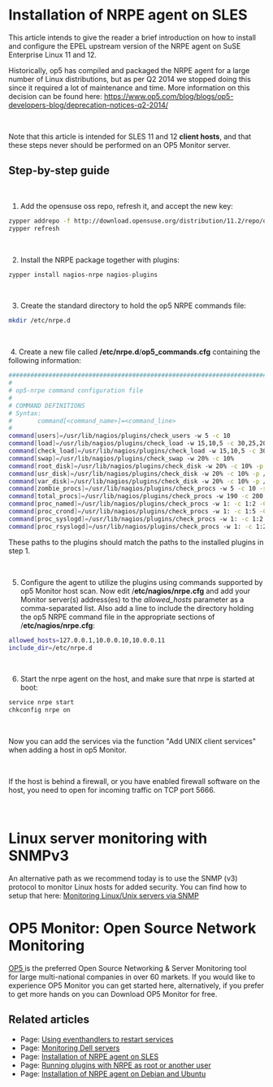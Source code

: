 # Installation of NRPE agent on SLES

This article intends to give the reader a brief introduction on how to install and configure the EPEL upstream version of the NRPE agent on SuSE Enterprise Linux 11 and 12.

Historically, op5 has compiled and packaged the NRPE agent for a large number of Linux distributions, but as per Q2 2014 we stopped doing this since it required a lot of maintenance and time. More information on this decision can be found here: <https://www.op5.com/blog/blogs/op5-developers-blog/deprecation-notices-q2-2014/>

 

Note that this article is intended for SLES 11 and 12 **client hosts**, and that these steps never should be performed on an OP5 Monitor server.

## Step-by-step guide

 

1. Add the opensuse oss repo, refresh it, and accept the new key:

``` {.bash data-syntaxhighlighter-params="brush: bash; gutter: false; theme: Confluence" data-theme="Confluence" style="brush: bash; gutter: false; theme: Confluence"}
zypper addrepo -f http://download.opensuse.org/distribution/11.2/repo/oss/ opensuse
zypper refresh
```

 

2. Install the NRPE package together with plugins:

``` {.bash data-syntaxhighlighter-params="brush: bash; gutter: false; theme: Confluence" data-theme="Confluence" style="brush: bash; gutter: false; theme: Confluence"}
zypper install nagios-nrpe nagios-plugins
```

 

3. Create the standard directory to hold the op5 NRPE commands file:

``` {.bash data-syntaxhighlighter-params="brush: bash; gutter: false; theme: Confluence" data-theme="Confluence" style="brush: bash; gutter: false; theme: Confluence"}
mkdir /etc/nrpe.d
```

 

 4. Create a new file called **/etc/nrpe.d**/**op5\_commands.cfg** containing the following information:

``` {.bash data-syntaxhighlighter-params="brush: bash; gutter: false; theme: Confluence" data-theme="Confluence" style="brush: bash; gutter: false; theme: Confluence"}
################################################################################
#
# op5-nrpe command configuration file
#
# COMMAND DEFINITIONS
# Syntax:
#       command[<command_name>]=<command_line>
#
command[users]=/usr/lib/nagios/plugins/check_users -w 5 -c 10
command[load]=/usr/lib/nagios/plugins/check_load -w 15,10,5 -c 30,25,20
command[check_load]=/usr/lib/nagios/plugins/check_load -w 15,10,5 -c 30,25,20
command[swap]=/usr/lib/nagios/plugins/check_swap -w 20% -c 10%
command[root_disk]=/usr/lib/nagios/plugins/check_disk -w 20% -c 10% -p / -m
command[usr_disk]=/usr/lib/nagios/plugins/check_disk -w 20% -c 10% -p /usr -m
command[var_disk]=/usr/lib/nagios/plugins/check_disk -w 20% -c 10% -p /var -m
command[zombie_procs]=/usr/lib/nagios/plugins/check_procs -w 5 -c 10 -s Z
command[total_procs]=/usr/lib/nagios/plugins/check_procs -w 190 -c 200
command[proc_named]=/usr/lib/nagios/plugins/check_procs -w 1: -c 1:2 -C named
command[proc_crond]=/usr/lib/nagios/plugins/check_procs -w 1: -c 1:5 -C cron
command[proc_syslogd]=/usr/lib/nagios/plugins/check_procs -w 1: -c 1:2 -C syslog-ng
command[proc_rsyslogd]=/usr/lib/nagios/plugins/check_procs -w 1: -c 1:2 -C rsyslogd
```

These paths to the plugins should match the paths to the installed plugins in step 1.

 

5. Configure the agent to utilize the plugins using commands supported by op5 Monitor host scan. Now edit /**etc/nagios/nrpe.cfg** and add your Monitor server(s) address(es) to the *allowed\_hosts* parameter as a comma-separated list. Also add a line to include the directory holding the op5 NRPE command file in the appropriate sections of /**etc/nagios/nrpe.cfg**:

``` {.bash data-syntaxhighlighter-params="brush: bash; gutter: false; theme: Confluence" data-theme="Confluence" style="brush: bash; gutter: false; theme: Confluence"}
allowed_hosts=127.0.0.1,10.0.0.10,10.0.0.11
include_dir=/etc/nrpe.d
```

 

6. Start the nrpe agent on the host, and make sure that nrpe is started at boot:

``` {.bash data-syntaxhighlighter-params="brush: bash; gutter: false; theme: Confluence" data-theme="Confluence" style="brush: bash; gutter: false; theme: Confluence"}
service nrpe start
chkconfig nrpe on
```

 

Now you can add the services via the function "Add UNIX client services" when adding a host in op5 Monitor.

 

If the host is behind a firewall, or you have enabled firewall software on the host, you need to open for incoming traffic on TCP port 5666.

 

# Linux server monitoring with SNMPv3

An alternative path as we recommend today is to use the SNMP (v3) protocol to monitor Linux hosts for added security. You can find how to setup that here: [Monitoring Linux/Unix servers via SNMP](Monitoring_Linux_Unix_servers_via_SNMP)

# OP5 Monitor: Open Source Network Monitoring

[OP5 ](https://www.op5.com/)is the preferred Open Source Networking & Server Monitoring tool for large multi-national companies in over 60 markets. If you would like to experience OP5 Monitor you can get started here, alternatively, if you prefer to get more hands on you can Download OP5 Monitor for free. 

## Related articles

-   Page:
    [Using eventhandlers to restart services](/display/HOWTOs/Using+eventhandlers+to+restart+services)
-   Page:
    [Monitoring Dell servers](/display/HOWTOs/Monitoring+Dell+servers)
-   Page:
    [Installation of NRPE agent on SLES](/display/HOWTOs/Installation+of+NRPE+agent+on+SLES)
-   Page:
    [Running plugins with NRPE as root or another user](/display/HOWTOs/Running+plugins+with+NRPE+as+root+or+another+user)
-   Page:
    [Installation of NRPE agent on Debian and Ubuntu](/display/HOWTOs/Installation+of+NRPE+agent+on+Debian+and+Ubuntu)

